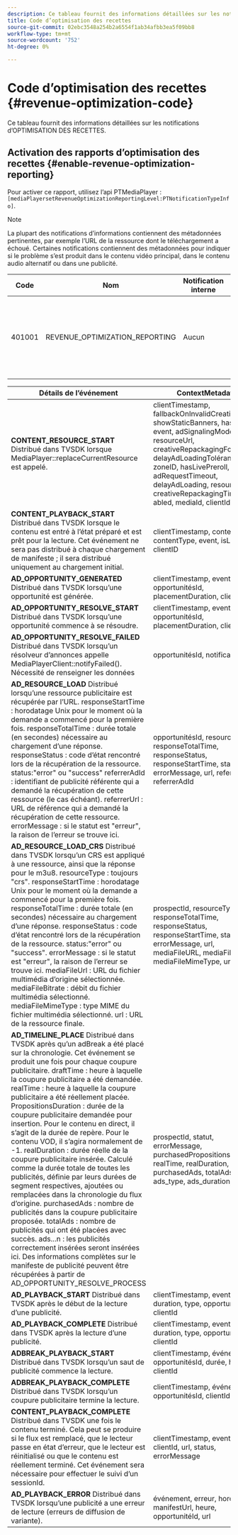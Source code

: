 ```yaml
---
description: Ce tableau fournit des informations détaillées sur les notifications d’optimisation des recettes.
title: Code d’optimisation des recettes
source-git-commit: 02ebc3548a254b2a6554f1ab34afbb3ea5f09bb8
workflow-type: tm+mt
source-wordcount: '752'
ht-degree: 0%

---
```


# Code d’optimisation des recettes {#revenue-optimization-code}

Ce tableau fournit des informations détaillées sur les notifications d’OPTIMISATION DES RECETTES.

## Activation des rapports d’optimisation des recettes {#enable-revenue-optimization-reporting}

Pour activer ce rapport, utilisez l’api PTMediaPlayer : `[mediaPlayersetRevenueOptimizationReportingLevel:PTNotificationTypeInfo]`.

>[!NOTE]
>
>La plupart des notifications d’informations contiennent des métadonnées pertinentes, par exemple l’URL de la ressource dont le téléchargement a échoué. Certaines notifications contiennent des métadonnées pour indiquer si le problème s’est produit dans le contenu vidéo principal, dans le contenu audio alternatif ou dans une publicité.

| Code | Nom | Notification interne | Clés de métadonnées | Commentaires |
|---|---|---|---|---|
| 401001 | REVENUE_OPTIMIZATION_REPORTING | Aucun | Reportez-vous au tableau ci-dessous pour les clés de métadonnées basées sur différents événements. | Aucun |

| Détails de l’événement | ContextMetadata |
|---|---|
| **CONTENT_RESOURCE_START** Distribué dans TVSDK lorsque MediaPlayer::replaceCurrentResource est appelé. | clientTimestamp, fallbackOnInvalidCreative, showStaticBanners, hasPreroll, event, adSignalingMode, resourceUrl, creativeRepackagingFormat, delayAdLoadingTolérance, zoneID, hasLivePreroll, adRequestTimeout, delayAdLoading, resourceType, creativeRepackagingTimeout abled, mediaId, clientId |
| **CONTENT_PLAYBACK_START** Distribué dans TVSDK lorsque le contenu est entré à l’état préparé et est prêt pour la lecture. Cet événement ne sera pas distribué à chaque chargement de manifeste ; il sera distribué uniquement au chargement initial. | clientTimestamp, contentURL, contentType, event, isLive, clientID |
| **AD_OPPORTUNITY_GENERATED** Distribué dans TVSDK lorsqu’une opportunité est générée. | clientTimestamp, event, opportunitésId, placementDuration, clientId |
| **AD_OPPORTUNITY_RESOLVE_START** Distribué dans TVSDK lorsqu’une opportunité commence à se résoudre. | clientTimestamp, event, opportunitésId, placementDuration, clientId |
| **AD_OPPORTUNITY_RESOLVE_FAILED** Distribué dans TVSDK lorsqu’un résolveur d’annonces appelle MediaPlayerClient::notifyFailed(). Nécessité de renseigner les données | opportunitésId, notificationAD |
| **AD_RESOURCE_LOAD** Distribué lorsqu’une ressource publicitaire est récupérée par l’URL. responseStartTime : horodatage Unix pour le moment où la demande a commencé pour la première fois. responseTotalTime : durée totale (en secondes) nécessaire au chargement d’une réponse. responseStatus : code d’état rencontré lors de la récupération de la ressource. status:&quot;error&quot; ou &quot;success&quot; referrerAdId : identifiant de publicité référente qui a demandé la récupération de cette ressource (le cas échéant). referrerUrl : URL de référence qui a demandé la récupération de cette ressource. errorMessage : si le statut est &quot;erreur&quot;, la raison de l’erreur se trouve ici. | opportunitésId, resourceType, responseTotalTime, responseStatus, responseStartTime, status, errorMessage, url, referrerURL, referrerAdId |
| **AD_RESOURCE_LOAD_CRS** Distribué dans TVSDK lorsqu’un CRS est appliqué à une ressource, ainsi que la réponse pour le m3u8. resourceType : toujours &quot;crs&quot;. responseStartTime : horodatage Unix pour le moment où la demande a commencé pour la première fois. responseTotalTime : durée totale (en secondes) nécessaire au chargement d’une réponse. responseStatus : code d’état rencontré lors de la récupération de la ressource. status:&quot;error&quot; ou &quot;success&quot;. errorMessage : si le statut est &quot;erreur&quot;, la raison de l’erreur se trouve ici. mediaFileUrl : URL du fichier multimédia d’origine sélectionnée. mediaFileBitrate : débit du fichier multimédia sélectionné. mediaFileMimeType : type MIME du fichier multimédia sélectionné. url : URL de la ressource finale. | prospectId, resourceType, responseTotalTime, responseStatus, responseStartTime, status, errorMessage, url, mediaFileURL, mediaFileBitrate, mediaFileMimeType, url |
| **AD_TIMELINE_PLACE** Distribué dans TVSDK après qu’un adBreak a été placé sur la chronologie. Cet événement se produit une fois pour chaque coupure publicitaire. draftTime : heure à laquelle la coupure publicitaire a été demandée. realTime : heure à laquelle la coupure publicitaire a été réellement placée. PropositionsDuration : durée de la coupure publicitaire demandée pour insertion. Pour le contenu en direct, il s’agit de la durée de repère. Pour le contenu VOD, il s’agira normalement de -1. realDuration : durée réelle de la coupure publicitaire insérée. Calculé comme la durée totale de toutes les publicités, définie par leurs durées de segment respectives, ajoutées ou remplacées dans la chronologie du flux d’origine. purchasedAds : nombre de publicités dans la coupure publicitaire proposée. totalAds : nombre de publicités qui ont été placées avec succès. ads...n : les publicités correctement insérées seront insérées ici. Des informations complètes sur le manifeste de publicité peuvent être récupérées à partir de AD_OPPORTUNITY_RESOLVE_PROCESS | prospectId, statut, errorMessage, purchasedPropositionsDuration, realTime, realDuration, purchasedAds, totalAds, ads_id, ads_type, ads_duration, ads_url |
| **AD_PLAYBACK_START** Distribué dans TVSDK après le début de la lecture d’une publicité. | clientTimestamp, event, id, url, duration, type, opportunitésId, clientId |
| **AD_PLAYBACK_COMPLETE** Distribué dans TVSDK après la lecture d’une publicité. | clientTimestamp, event, id, url, duration, type, opportunitésId, clientId |
| **ADBREAK_PLAYBACK_START** Distribué dans TVSDK lorsqu’un saut de publicité commence la lecture. | clientTimestamp, événement, opportunitésId, durée, heure, clientId |
| **ADBREAK_PLAYBACK_COMPLETE** Distribué dans TVSDK lorsqu’un coupure publicitaire termine la lecture. | clientTimestamp, événement, opportunitésId, clientId |
| **CONTENT_PLAYBACK_COMPLETE** Distribué dans TVSDK une fois le contenu terminé. Cela peut se produire si le flux est remplacé, que le lecteur passe en état d’erreur, que le lecteur est réinitialisé ou que le contenu est réellement terminé. Cet événement sera nécessaire pour effectuer le suivi d’un sessionId. | clientTimestamp, event, clientId, url, status, errorMessage |
| **AD_PLAYBACK_ERROR** Distribué dans TVSDK lorsqu’une publicité a une erreur de lecture (erreurs de diffusion de variante). | événement, erreur, horodatage, manifestUrl, heure, opportunitéId, url |

